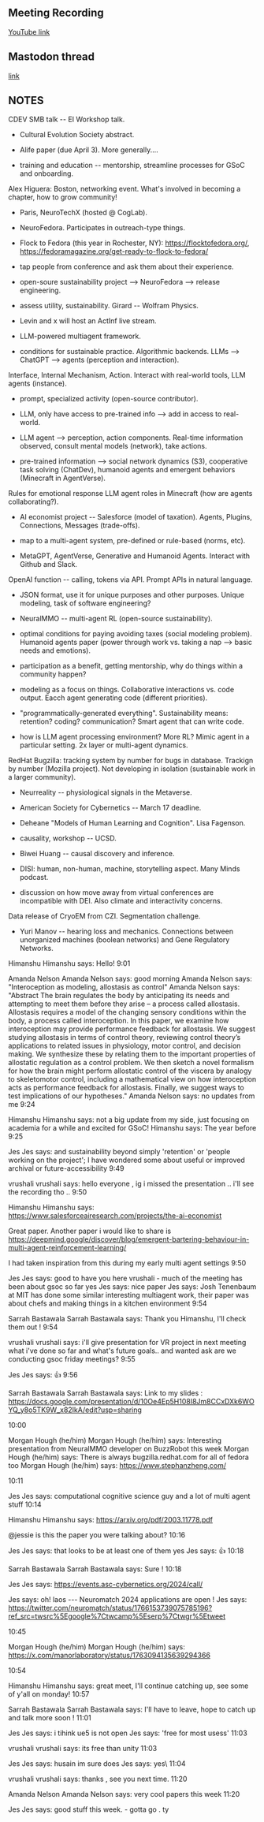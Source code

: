 ## Meeting Recording

[YouTube link](https://youtu.be/OK9Mnkbmcm0?si=2ZfwNag4-lRzN_rq)

## Mastodon thread

[link](https://neuromatch.social/@OREL/112068323003465091)

## NOTES
CDEV SMB talk -- EI Workshop talk.

* Cultural Evolution Society abstract.

* Alife paper (due April 3). More generally....

* training and education -- mentorship, streamline processes for GSoC and onboarding.


Alex Higuera: Boston, networking event. What's involved in becoming a chapter, how to grow community!

* Paris, NeuroTechX (hosted @ CogLab).

* NeuroFedora. Participates in outreach-type things.

* Flock to Fedora (this year in Rochester, NY): https://flocktofedora.org/, https://fedoramagazine.org/get-ready-to-flock-to-fedora/

* tap people from conference and ask them about their experience.

* open-soure sustainability project --> NeuroFedora --> release engineering.

* assess utility, sustainability. Girard -- Wolfram Physics.

* Levin and x will host an ActInf live stream.

* LLM-powered multiagent framework.

* conditions for sustainable practice. Algorithmic backends. LLMs --> ChatGPT --> agents (perception and interaction).


Interface, Internal Mechanism, Action. Interact with real-world tools, LLM agents (instance).

* prompt, specialized activity (open-source contributor).

* LLM, only have access to pre-trained info --> add in access to real-world.

* LLM agent --> perception, action components. Real-time information observed, consult mental models (network), take actions.

* pre-trained information --> social network dynamics (S3), cooperative task solving (ChatDev), humanoid agents and emergent behaviors (Minecraft in AgentVerse). 


Rules for emotional response LLM agent roles in Minecraft (how are agents collaborating?). 

* AI economist project -- Salesforce (model of taxation). Agents, Plugins, Connections, Messages (trade-offs).

* map to a multi-agent system, pre-defined or rule-based (norms, etc).

* MetaGPT, AgentVerse, Generative and Humanoid Agents. Interact with Github and Slack.


OpenAI function -- calling, tokens via API. Prompt APIs in natural language.

* JSON format, use it for unique purposes and other purposes. Unique modeling, task of software engineering?

* NeuralMMO -- multi-agent RL (open-source sustainability).

* optimal conditions for paying avoiding taxes (social modeling problem). Humanoid agents paper (power through work vs. taking a nap --> basic needs and emotions).

* participation as a benefit, getting mentorship, why do things within a community happen?

* modeling as a focus on things. Collaborative interactions vs. code output. Eacch agent generating code (different priorities).

* "programmatically-generated everything". Sustainability means: retention? coding? communication? Smart agent that can write code.

* how is LLM agent processing environment? More RL? Mimic agent in a particular setting. 2x layer or multi-agent dynamics.


RedHat Bugzilla: tracking system by number for bugs in database. Trackign by number (Mozilla project). Not developing in isolation (sustainable work in a larger community).

* Neurreality -- physiological signals in the Metaverse.

* American Society for Cybernetics -- March 17 deadline.

* Deheane "Models of Human Learning and Cognition". Lisa Fagenson.

* causality, workshop -- UCSD. 

* Biwei Huang -- causal discovery and inference.

* DISI: human, non-human, machine, storytelling aspect. Many Minds podcast.

* discussion on how move away from virtual conferences are incompatible with DEI. Also climate and interactivity concerns.


Data release of CryoEM from CZI. Segmentation challenge.

* Yuri Manov -- hearing loss and mechanics. Connections between unorganized machines (boolean networks) and Gene Regulatory Networks.

Himanshu
Himanshu says:
Hello! 
9:01

Amanda Nelson
Amanda Nelson says:
good morning 
Amanda Nelson says:
"Interoception as modeling, allostasis as control" 
Amanda Nelson says:
"Abstract
The brain regulates the body by anticipating its needs and attempting to meet them before they arise – a process called allostasis. Allostasis requires a model of the changing sensory conditions within the body, a process called interoception. In this paper, we examine how interoception may provide performance feedback for allostasis. We suggest studying allostasis in terms of control theory, reviewing control theory’s applications to related issues in physiology, motor control, and decision making. We synthesize these by relating them to the important properties of allostatic regulation as a control problem. We then sketch a novel formalism for how the brain might perform allostatic control of the viscera by analogy to skeletomotor control, including a mathematical view on how interoception acts as performance feedback for allostasis. Finally, we suggest ways to test implications of our hypotheses." 
Amanda Nelson says:
no updates from me 
9:24

Himanshu
Himanshu says:
not a big update from my side, just focusing on academia for a while and excited for GSoC! 
Himanshu says:
The year before 
9:25

Jes
Jes says:
and sustainability beyond simply 'retention' or 'people working on the project'; I have wondered some about useful or improved archival or future-accessibility 
9:49

vrushali
vrushali says:
hello everyone , ig i missed the presentation .. i'll see the recording tho .. 
9:50

Himanshu
Himanshu says:
https://www.salesforceairesearch.com/projects/the-ai-economist

Great paper. Another paper i would like to share is 
https://deepmind.google/discover/blog/emergent-bartering-behaviour-in-multi-agent-reinforcement-learning/

I had taken inspiration from this during my early multi agent settings 
9:50

Jes
Jes says:
good to have you here vrushali - much of the meeting has been about gsoc so far yes 
Jes says:
nice paper 
Jes says:
Josh Tenenbaum at MIT has done some similar interesting multiagent work, their paper was about chefs and making things in a kitchen environment 
9:54

Sarrah Bastawala
Sarrah Bastawala says:
Thank you Himanshu, I'll check them out ! 
9:54

vrushali
vrushali says:
i'll give presentation for VR project in next meeting what i've done so far and what's future goals.. and wanted ask are we conducting gsoc friday meetings? 
9:55

Jes
Jes says:
👍 
9:56

Sarrah Bastawala
Sarrah Bastawala says:
Link to my slides : 
https://docs.google.com/presentation/d/10Oe4Ep5H108I8Jm8CCxDXk6WOYQ_y8o5TK9W_x82IkA/edit?usp=sharing
 
10:00

Morgan Hough (he/him)
Morgan Hough (he/him) says:
Interesting presentation from NeuralMMO developer on BuzzRobot this week 
Morgan Hough (he/him) says:
There is always 
bugzilla.redhat.com
 for all of fedora too 
Morgan Hough (he/him) says:
https://www.stephanzheng.com/
 
10:11

Jes
Jes says:
computational cognitive science guy and a lot of multi agent stuff 
10:14

Himanshu
Himanshu says:
https://arxiv.org/pdf/2003.11778.pdf

@jessie is this the paper you were talking about? 
10:16

Jes
Jes says:
that looks to be at least one of them yes 
Jes says:
👍 
10:18

Sarrah Bastawala
Sarrah Bastawala says:
Sure ! 
10:18

Jes
Jes says:
https://events.asc-cybernetics.org/2024/call/
 
Jes says:
oh! laos --- Neuromatch 2024 applications are open ! 
Jes says:
https://twitter.com/neuromatch/status/1766153739075785196?ref_src=twsrc%5Egoogle%7Ctwcamp%5Eserp%7Ctwgr%5Etweet
 
10:45

Morgan Hough (he/him)
Morgan Hough (he/him) says:
https://x.com/manorlaboratory/status/1763094135639294366
 
10:54

Himanshu
Himanshu says:
great meet, I'll continue catching up, see some of y'all on monday! 
10:57

Sarrah Bastawala
Sarrah Bastawala says:
I'll have to leave, hope to catch up and talk more soon ! 
11:01

Jes
Jes says:
i tihink ue5 is not open 
Jes says:
'free for most usess' 
11:03

vrushali
vrushali says:
its free than unity 
11:03

Jes
Jes says:
husain im sure does 
Jes says:
yes\ 
11:04

vrushali
vrushali says:
thanks , see you next time. 
11:20

Amanda Nelson
Amanda Nelson says:
very cool papers this week 
11:20

Jes
Jes says:
good stuff this week. - gotta go . ty 
